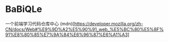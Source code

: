 # BaBiQLe
一个前端学习代码仓库中心
(mdn)[https://developer.mozilla.org/zh-CN/docs/Web#%E9%9D%A2%E5%90%91_web_%E5%BC%80%E5%8F%91%E8%80%85%E7%9A%84%E6%96%87%E6%A1%A3]